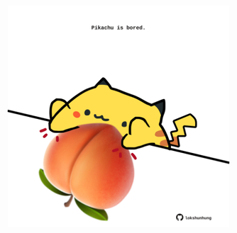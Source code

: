 <!-- built at 22/09/2023, 02:06:50 UTC -->
<p align="center">
  <img width="500" height="500" src="./ReadmeImage.svg">
</p>
